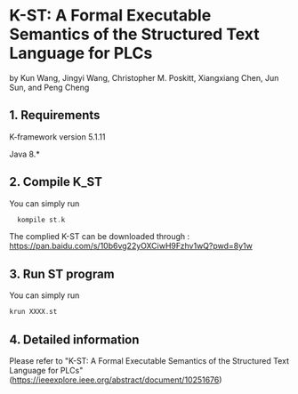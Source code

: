 # K-ST: A Formal Executable Semantics of the Structured Text Language for PLCs

by Kun Wang, Jingyi Wang, Christopher M. Poskitt, Xiangxiang Chen, Jun Sun, and Peng Cheng

## 1. Requirements
K-framework version 5.1.11 

Java 8.*

## 2. Compile K_ST
You can simply run
```c
  kompile st.k
```

The complied K-ST can be downloaded through : https://pan.baidu.com/s/10b6vg22yOXCiwH9Fzhv1wQ?pwd=8y1w

## 3. Run ST program
You can simply run
```c
krun XXXX.st
```

## 4. Detailed information
Please refer to "K-ST: A Formal Executable Semantics of the Structured Text Language for PLCs"(https://ieeexplore.ieee.org/abstract/document/10251676)


